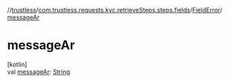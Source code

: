 //[trustless](../../../index.md)/[com.trustless.requests.kyc.retrieveSteps.steps.fields](../index.md)/[FieldError](index.md)/[messageAr](message-ar.md)

# messageAr

[kotlin]\
val [messageAr](message-ar.md): [String](https://kotlinlang.org/api/latest/jvm/stdlib/kotlin/-string/index.html)
